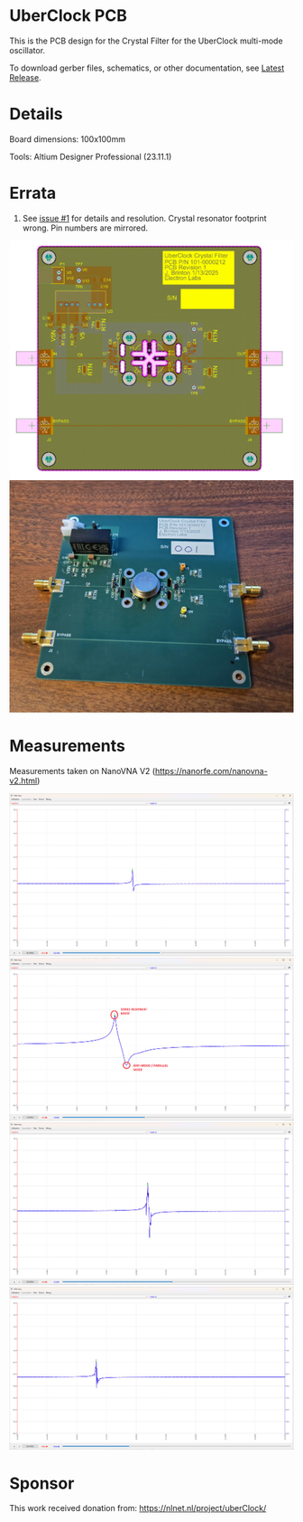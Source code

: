 # UberClock PCB
This is the PCB design for the Crystal Filter for the UberClock multi-mode oscillator.

To download gerber files, schematics, or other documentation, see [Latest Release](https://github.com/jdbrinton/uberclock/releases).

# Details
Board dimensions: 100x100mm

Tools: Altium Designer Professional (23.11.1)

# Errata
1. See [issue #1](https://github.com/jdbrinton/uberclock/issues/1) for details and resolution. Crystal resonator footprint wrong. Pin numbers are mirrored.

![PCB Design](board_picture.png)
![PCB Photo](photo.jpg)

# Measurements

Measurements taken on NanoVNA V2 (https://nanorfe.com/nanovna-v2.html)

![Mode B500](measurements/mode_b500.png)
![Mode C100](measurements/mode_c100.png)
![Mode C300](measurements/mode_c300.png)
![Mode C500](measurements/mode_c500.png)

# Sponsor

This work received donation from: https://nlnet.nl/project/uberClock/

